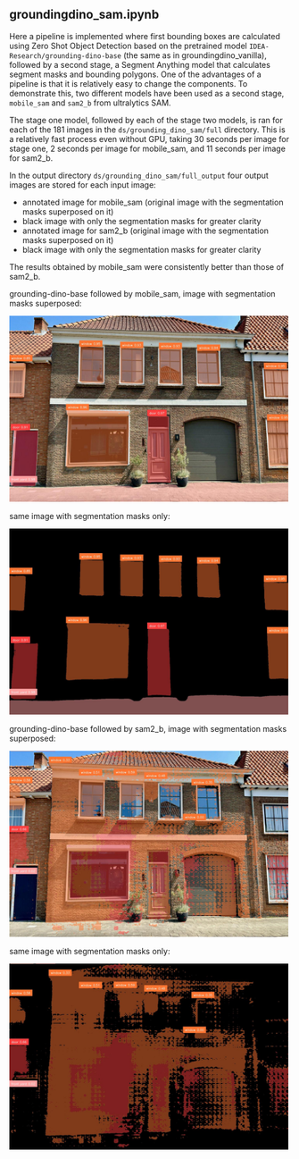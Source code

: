 ## groundingdino_sam.ipynb

Here a pipeline is implemented where first bounding boxes are calculated using Zero Shot Object Detection 
based on the pretrained model `IDEA-Research/grounding-dino-base` (the same as in groundingdino_vanilla), 
followed by a second stage, a Segment Anything model that calculates segment masks and bounding polygons.
One of the advantages of a pipeline is that it is relatively easy to change the components.
To demonstrate this, two different models have been used as a second stage, `mobile_sam` and `sam2_b` from ultralytics SAM.

The stage one model, followed by each of the stage two models, is ran for each of the 181 images in the `ds/grounding_dino_sam/full` directory. 
This is a relatively fast process even without GPU, taking 30 seconds per image for stage one, 2 seconds per image for mobile_sam, 
and 11 seconds per image for sam2_b.

In the output directory `ds/grounding_dino_sam/full_output` four output images are stored for each input image:
- annotated image for mobile_sam (original image with the segmentation masks superposed on it)
- black image with only the segmentation masks for greater clarity
- annotated image for sam2_b (original image with the segmentation masks superposed on it)
- black image with only the segmentation masks for greater clarity

The results obtained by mobile_sam were consistently better than those of sam2_b.

grounding-dino-base followed by mobile_sam, image with segmentation masks superposed:

<img src="../assets/42132455_415_1440x9602.jpg" alt="42132455_415_1440x9602.jpg" style="width:500px;" />

same image with segmentation masks only:

<img src="../assets/42132455_415_1440x9602_m.jpg" alt="42132455_415_1440x9602_m.jpg" style="width:500px;"/>

grounding-dino-base followed by sam2_b, image with segmentation masks superposed:

<img src="../assets/42132455_415_1440x9603.jpg" alt="42132455_415_1440x9603.jpg" style="width:500px;"/>

same image with segmentation masks only:

<img src="../assets/42132455_415_1440x9603_m.jpg" alt="42132455_415_1440x9603_m.jpg" style="width:500px;"/>

